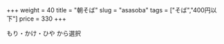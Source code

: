+++
weight = 40
title  = "朝そば"
slug   = "asasoba"
tags   = ["そば","400円以下"]
price  = 330
+++

もり・かけ・ひや から選択